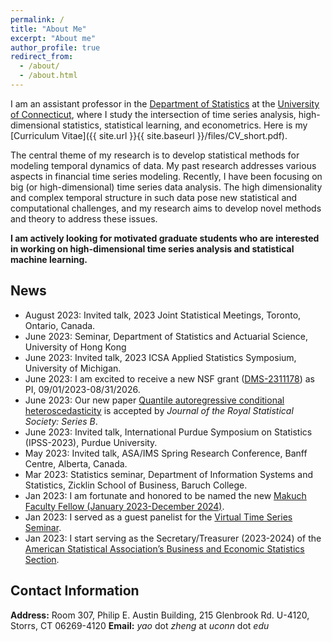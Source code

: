 ```yaml
---
permalink: /
title: "About Me"
excerpt: "About me"
author_profile: true
redirect_from: 
  - /about/
  - /about.html
---
```


I am an assistant professor in the [Department of Statistics](https://statistics.uconn.edu/) at the [University of Connecticut](https://uconn.edu/), where I study the intersection of time series analysis, high-dimensional statistics, statistical learning, and econometrics. Here is my [Curriculum Vitae]({{ site.url }}{{ site.baseurl }}/files/CV_short.pdf).

The central theme of my research is to develop statistical methods for modeling temporal dynamics of data. My past research addresses various aspects in financial time series modeling. Recently, I have been focusing on big (or high-dimensional) time series data analysis. The high dimensionality and complex temporal structure in such data pose new statistical and computational challenges, and my research aims to develop novel methods and theory to address these issues.

**I am actively looking for motivated graduate students who are interested in working on high-dimensional time series analysis and statistical machine learning.**


## News

- August 2023: Invited talk, 2023 Joint Statistical Meetings, Toronto, Ontario, Canada.
- June 2023: Seminar, Department of Statistics and Actuarial Science, University of Hong Kong
- June 2023: Invited talk, 2023 ICSA Applied Statistics Symposium, University of
  Michigan.
- June 2023: I am excited to receive a new NSF grant ([DMS-2311178](https://www.nsf.gov/awardsearch/showAward?AWD_ID=2311178)) as PI, 09/01/2023-08/31/2026.
- June 2023: Our new paper [Quantile autoregressive conditional heteroscedasticity](https://arxiv.org/abs/2306.08794) is accepted by *Journal of the Royal Statistical Society: Series B*. 
- June 2023: Invited talk, International Purdue Symposium on Statistics
  (IPSS-2023), Purdue University.
- May 2023: Invited talk, ASA/IMS Spring Research Conference, Banff Centre, Alberta, Canada.
- Mar 2023: Statistics seminar, Department of Information Systems and Statistics, Zicklin School of Business, Baruch College.
- Jan 2023: I am fortunate and honored to be named the new [Makuch Faculty Fellow (January 2023-December 2024)](https://clas.uconn.edu/faculty-staff/endowed-chairs/#makuch).
- Jan 2023: I served as a guest panelist for the [Virtual Time Series Seminar](https://sites.google.com/view/vtss/).
- Jan 2023: I start serving as the Secretary/Treasurer (2023-2024) of the [American Statistical Association’s Business and Economic Statistics Section](https://community.amstat.org/businessandeconomicstatisticssection/home).


## Contact Information

**Address:**  Room 307, Philip E. Austin Building, 215 Glenbrook Rd. U-4120, Storrs, CT 06269-4120
**Email:**  *yao* dot *zheng* at *uconn* dot *edu*

